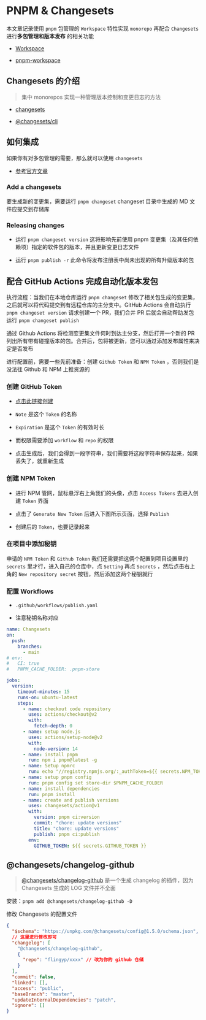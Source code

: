 # PNPM & Changesets

本文章记录使用 `pnpm` 包管理的 `Workspace` 特性实现 `monorepo` 再配合 `Changesets` 进行**多包管理和版本发布** 的相关功能

- [Workspace](https://pnpm.io/workspaces)

- [pnpm-workspace](https://pnpm.io/pnpm-workspace_yaml)

## Changesets 的介绍

> 集中 monorepos 实现一种管理版本控制和变更日志的方法

- [changesets](https://github.com/changesets/changesets)

- [@changesets/cli](https://github.com/changesets/changesets/blob/main/packages/cli/README.md)

## 如何集成

如果你有对多包管理的需要，那么就可以使用 `changesets`

- [参考官方文章](https://pnpm.io/using-changesets)

### Add a changesets

要生成新的变更集，需要运行 `pnpm changeset` changeset 目录中生成的 MD 文件应提交到存储库

### Releasing changes

- 运行 `pnpm changeset version` 这将影响先前使用 pnpm 变更集（及其任何依赖项）指定的软件包的版本，并且更新变更日志文件

- 运行 `pnpm publish -r` 此命令将发布注册表中尚未出现的所有升级版本的包

## 配合 GitHub Actions 完成自动化版本发包

执行流程：当我们在本地仓库运行 `pnpm changeset` 修改了相关包生成的变更集，之后就可以将代码提交到有远程仓库的主分支中。GitHub Actions 会自动执行 `pnpm changeset version` 请求创建一个 PR，我们合并 PR 后就会自动帮助发包 运行 `pnpm changeset publish`

通过 Github Actions 将检测变更集文件何时到达主分支，然后打开一个新的 PR 列出所有带有碰撞版本的包。合并后，包将被更新，您可以通过添加发布属性来决定是否发布

进行配置前，需要一些先前准备：创建 `Github Token` 和 `NPM Token` ，否则我们是没法往 Github 和 NPM 上推资源的

### 创建 GitHub Token

- [点击此链接创建](https://github.com/settings/tokens/new)

- `Note` 是这个 `Token` 的名称

- `Expiration` 是这个 `Token` 的有效时长

- 而权限需要添加 `workflow` 和 `repo` 的权限

- 点击生成后，我们会得到一段字符串，我们需要将这段字符串保存起来，如果丢失了，就重新生成

### 创建 NPM Token

- 进行 NPM 管网，鼠标悬浮右上角我们的头像，点击 `Access Tokens` 去进入创建 `Token` 界面

- 点击了 `Generate New Token` 后进入下图所示页面，选择 `Publish`

- 创建后的 `Token`，也要记录起来

### 在项目中添加秘钥

申请的 `NPM Token` 和 `Github Token` 我们还需要把这俩个配置到项目设置里的 `secrets` 里才行，进入自己的仓库中，点 `Setting` 再点 `Secrets` ，然后点击右上角的 `New repository secret` 按钮，然后添加这两个秘钥就行

### 配置 Workflows

- `.github/workflows/publish.yaml`

- 注意秘钥名称对应

```yaml
name: Changesets
on:
  push:
    branches:
      - main
# env:
#   CI: true
#   PNPM_CACHE_FOLDER: .pnpm-store

jobs:
  version:
    timeout-minutes: 15
    runs-on: ubuntu-latest
    steps:
      - name: checkout code repository
        uses: actions/checkout@v2
        with:
          fetch-depth: 0
      - name: setup node.js
        uses: actions/setup-node@v2
        with:
          node-version: 14
      - name: install pnpm
        run: npm i pnpm@latest -g
      - name: Setup npmrc
        run: echo "//registry.npmjs.org/:_authToken=${{ secrets.NPM_TOKEN }}" > .npmrc
      - name: setup pnpm config
        run: pnpm config set store-dir $PNPM_CACHE_FOLDER
      - name: install dependencies
        run: pnpm install
      - name: create and publish versions
        uses: changesets/action@v1
        with:
          version: pnpm ci:version
          commit: "chore: update versions"
          title: "chore: update versions"
          publish: pnpm ci:publish
        env:
          GITHUB_TOKEN: ${{ secrets.GITHUB_TOKEN }}
```

## @changesets/changelog-github

> [@changesets/changelog-github](https://github.com/changesets/changesets/tree/main/packages/changelog-github) 是一个生成 changelog 的插件，因为 Changesets 生成的 LOG 文件并不全面

安装：`pnpm add @changesets/changelog-github -D`

修改 Changesets 的配置文件

```json
{
  "$schema": "https://unpkg.com/@changesets/config@1.5.0/schema.json",
  // 这里进行修改即可
  "changelog": [
    "@changesets/changelog-github",
    {
      "repo": "flingyp/xxxx" // 改为你的 github 仓储
    }
  ],
  "commit": false,
  "linked": [],
  "access": "public",
  "baseBranch": "master",
  "updateInternalDependencies": "patch",
  "ignore": []
}
```
